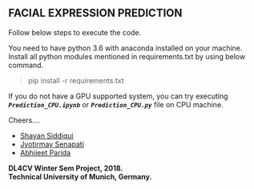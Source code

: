 

## FACIAL EXPRESSION PREDICTION       


Follow below steps to execute the code.<br/>

You need to have python 3.6 with anaconda installed on your machine. <br/>
Install all python modules mentioned in requirements.txt by using below command.

  > pip install -r requirements.txt

If you do not have a GPU supported system, you can try executing **_`Prediction_CPU.ipynb`_** or **_`Prediction_CPU.py`_** file on CPU machine.

Cheers....

- [Shayan Siddiqui](https://www.linkedin.com/in/shayan-siddiqui/)
- [Jyotirmay Senapati](https://www.linkedin.com/in/jyotirmay-senapati-30615421/)
- [Abhijeet Parida](https://www.linkedin.com/in/a-parida/)

**DL4CV Winter Sem Project, 2018.**
<br/>
**Technical University of Munich, Germany.**


